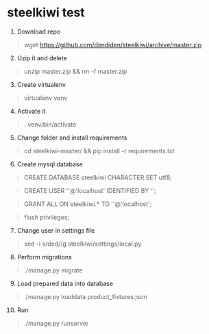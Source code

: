 # steelkiwi test

1. Download repo
> wget https://github.com/dimdiden/steelkiwi/archive/master.zip

2. Uzip it and delete
> unzip master.zip && rm -f master.zip

3. Create virtualenv
> virtualenv venv

4. Activate it
> . venv/bin/activate

5. Change folder and install requirements
> cd steelkiwi-master/ && pip install -r requirements.txt

6. Create mysql database
> CREATE DATABASE steelkiwi CHARACTER SET utf8;

> CREATE USER '<your user>'@'localhost' IDENTIFIED BY '<your password>';

> GRANT ALL ON steelkiwi.* TO '<your user>'@'localhost';

> flush privileges;

7. Change user in settings file
> sed -i s/ded/<your user>/g steelkiwi/settings/local.py

8. Perform migrations
> ./manage.py migrate

9. Load prepared data into database
> ./manage.py loaddata product_fixtures.json

10. Run
> ./manage.py runserver
